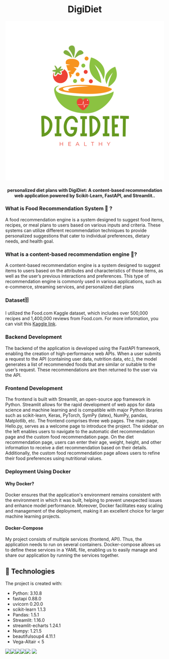 <h1 align="center">DigiDiet</h1>
<div align= "center"><img src="images/DIGIDIET.png" />
  <h4>personalized diet plans with DigiDiet: A content-based recommendation web application powered by Scikit-Learn, FastAPI, and Streamlit..</h4>
</div>

### What is Food Recommendation System 🍎 ? 
A food recommendation engine is a system designed to suggest food items, recipes, or meal plans to users based on various inputs and criteria. These systems can utilize different recommendation techniques to provide personalized suggestions that cater to individual preferences, dietary needs, and health goal.

### What is a content-based recommendation engine 🔎?
A content-based recommendation engine is a system designed to suggest items to users based on the attributes and characteristics of those items, as well as the user’s previous interactions and preferences. This type of recommendation engine is commonly used in various applications, such as e-commerce, streaming services, and personalized diet plans

### Dataset🗄️
I utilized the Food.com Kaggle dataset, which includes over 500,000 recipes and 1,400,000 reviews from Food.com. For more information, you can visit this [Kaggle link](https://www.kaggle.com/datasets/irkaal/foodcom-recipes-and-reviews?select=recipes.csv).

### Backend Development
The backend of the application is developed using the FastAPI framework, enabling the creation of high-performance web APIs. When a user submits a request to the API (containing user data, nutrition data, etc.), the model generates a list of recommended foods that are similar or suitable to the user’s request. These recommendations are then returned to the user via the API.

### Frontend Development 
The frontend is built with Streamlit, an open-source app framework in Python. Streamlit allows for the rapid development of web apps for data science and machine learning and is compatible with major Python libraries such as scikit-learn, Keras, PyTorch, SymPy (latex), NumPy, pandas, Matplotlib, etc. The frontend comprises three web pages. The main page, Hello.py, serves as a welcome page to introduce the project. The sidebar on the left enables users to navigate to the automatic diet recommendation page and the custom food recommendation page. On the diet recommendation page, users can enter their age, weight, height, and other information to receive a diet recommendation based on their details. Additionally, the custom food recommendation page allows users to refine their food preferences using nutritional values.

### Deployment Using Docker
#### Why Docker?
Docker ensures that the application's environment remains consistent with the environment in which it was built, helping to prevent unexpected issues and enhance model performance. Moreover, Docker facilitates easy scaling and management of the deployment, making it an excellent choice for larger machine learning projects.

#### Docker-Compose
My project consists of multiple services (frontend, API). Thus, the application needs to run on several containers. Docker-compose allows us to define these services in a YAML file, enabling us to easily manage and share our application by running the services together.

## :rocket: Technologies
The project is created with:
* Python: 3.10.8
* fastapi 0.88.0
* uvicorn 0.20.0
* scikit-learn 1.1.3
* Pandas: 1.5.1
* Streamlit: 1.16.0
* streamlit-echarts 1.24.1
* Numpy: 1.21.5
* beautifulsoup4 4.11.1
* Vega-Altair < 5

![](https://img.icons8.com/color/48/null/python--v1.png)![](https://img.icons8.com/color/48/null/numpy.png)![](Assets/streamlit-icon-48x48.png)![](Assets/fastapi.ico)![](Assets/scikit-learn.ico) ![](https://img.icons8.com/color/48/null/pandas.png)


